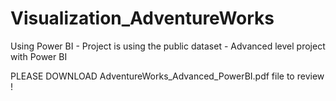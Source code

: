 # Visualization_AdventureWorks
Using Power BI - Project is using the public dataset - Advanced level project with Power BI

PLEASE DOWNLOAD AdventureWorks_Advanced_PowerBI.pdf file to review !
